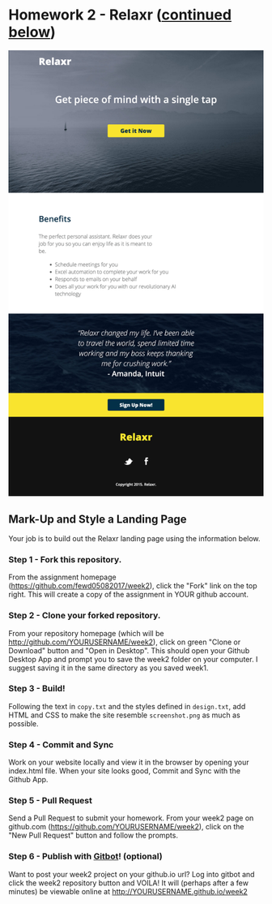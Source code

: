 # Homework 2 - Relaxr ([continued below](#step-1---fork-this-repository))

![Screenshot](screenshot.png)

## Mark-Up and Style a Landing Page

Your job is to build out the Relaxr landing page using the information below.

### Step 1 - Fork this repository.

From the assignment homepage (https://github.com/fewd05082017/week2), click the "Fork" link on the top right. This will create a copy of the assignment in YOUR github account.

### Step 2 - Clone your forked repository.

From your repository homepage (which will be http://github.com/YOURUSERNAME/week2), click on green "Clone or Download" button and "Open in Desktop". This should open your Github Desktop App and prompt you to save the week2 folder on your computer. I suggest saving it in the same directory as you saved week1.

### Step 3 - Build!

Following the text in `copy.txt` and the styles defined in `design.txt`, add HTML and CSS to make the site resemble `screenshot.png` as much as possible.

### Step 4 - Commit and Sync

Work on your website locally and view it in the browser by opening your index.html file. When your site looks good, Commit and Sync with the Github App.

### Step 5 - Pull Request

Send a Pull Request to submit your homework. From your week2 page on github.com (https://github.com/YOURUSERNAME/week2), click on the "New Pull Request" button and follow the prompts. 

### Step 6 - Publish with [Gitbot](http://gitbot.co/)! (optional)

Want to post your week2 project on your github.io url? Log into gitbot and click the week2 repository button and VOILA! It will (perhaps after a few minutes) be viewable online at http://YOURUSERNAME.github.io/week2


